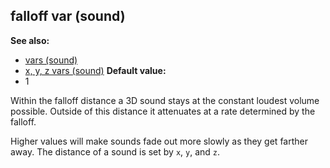 ## falloff var (sound)
**See also:**
*   [vars (sound)](/ref/sound/var.md) 
*   [x, y, z vars (sound)](/ref/sound/var/xyz.md) <!-- -->
**Default value:**
*   1


Within the falloff distance a 3D sound stays at the constant
loudest volume possible. Outside of this distance it attenuates at a
rate determined by the falloff. 

Higher values will make sounds
fade out more slowly as they get farther away. The distance of a sound
is set by `x`, `y`, and `z`.